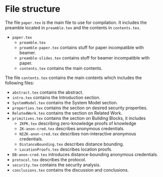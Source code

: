 # File structure

The file `paper.tex` is the main file to use for compilation. It includes the 
preamble located in `preamble.tex` and the contents in `contents.tex`.

- `paper.tex`
  - `preamble.tex`
  - `preamble-paper.tex` contains stuff for paper incompatible with beamer.
  - `preamble-slides.tex` contains stuff for beamer incompatible with paper.
  - `contents.tex` contains the main contents.

The file `contents.tex` contains the main contents which includes the following 
files:
- `abstract.tex` contains the abstract.
- `intro.tex` contains the Introduction section.
- `SystemModel.tex` contains the System Model section.
- `properties.tex` contains the section on desired security properties.
- `RelatedWork.tex` contains the section on Related Work.
- `primitives.tex` contains the section on Building Blocks, it includes
  - `ZKPK.tex` describing zero-knowledge proofs of knowledge
  - `ZK-anon-cred.tex` describes anonymous credentials.
  - `NIZK-anon-cred.tex` describes non-interactive anonymous credentials.
  - `DistanceBounding.tex` describes distance bounding.
  - `LocationProofs.tex` describes location proofs.
- `DB-anon-cred.tex` introduces distance-bounding anonymous credentials.
- `protocol.tex` describes the protocol.
- `security.tex` contains the security analysis.
- `conclusions.tex` contains the discussion and conclusions.

